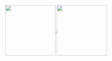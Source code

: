  <a href="https://github.com/GuilhermeFriedrichS">
  <img align="center" height="160em" src="https://github-readme-stats.vercel.app/api?username=GuilhermeFriedrichS&show_icons=true&theme=midnight-purple&include_all_commits=true&count_private=true"/>
  <img align="center" height="160em" src="https://github-readme-stats.vercel.app/api/top-langs/?username=GuilhermeFriedrichS&layout=compact&langs_count=7&theme=midnight-purple"/>
</div>
